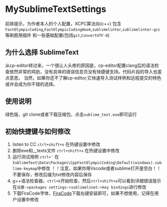 # MySublimeTextSettings
前排提示，为作者本人的个人配置，XCPC算法向(c++)
包含`FastOlympicCoding`,`FastOlympicCodingHook`,`sublimelinter`,`sublimelinter-gcc`等刷题用插件
和一些基础配置(包括`git`,`ConvertUTF-8`)
## 为什么选择 SublimeText
从cp-editor转过来，一个很让人头疼的原因是，cp-editor配置clang后的语法检查依然非常的鸡肋，没有具体的错误信息页没有快捷键支持。代码片段的导入也差点意思。
当然，如果你还不了解cp-editor,它快速导入测试样例和远程提交的特色或许会成为你不错的选择。

## 使用说明
绿色版，git clone或者下载压缩包，点击`sublime_text.exe`即可运行

## 初始快捷键与如何修改
1. listen to CC  `ctrl+shift+o`  在热键设置中修改
2. 删除exe和__texts文件 `ctrl+shift+x` 在热键设置中修改
3. 运行测试用例 `ctrl+'` 在 `SublimeText\Data\Packages\CppFastOlympicCoding\Default(windows).sublime-keymap`中修改
   ！！注意，如果你用Vscode或者sublime打开是空白！！不要保存，修改后缀为txt修改内容后保存
4. g++语法检查器，`ctrl+k`开始检查，然后`ctrl+shift+a`可以看到详细错误提示
   在`设置->packages settings->sublimelinet->key bindings`进行修改
5. 下载FiraCode字体，[FiraCode](https://github.com/tonsky/FiraCode)下载右键安装即可，如果不想使用，记得在用户设置中修改